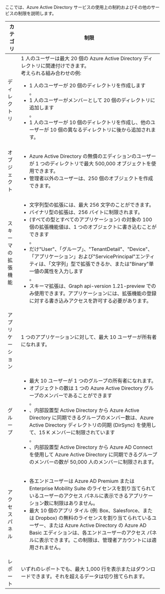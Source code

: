 ここでは、Azure Active Directory サービスの使用上の制約およびその他のサービスの制限を説明します。

| カテゴリ| 制限|
|---|---|
| ディレクトリ| 1 人のユーザーは最大 20 個の Azure Active Directory ディレクトリに関連付けできます。<br />考えられる組み合わせの例: <ul> <li>1 人のユーザーが 20 個のディレクトリを作成します</li>。<li>1 人のユーザーがメンバーとして 20 個のディレクトリに追加します</li>。<li>1 人のユーザーが 10 個のディレクトリを作成し、他のユーザーが 10 個の異なるディレクトリに後から追加されます。</li></ul>|
| オブジェクト| <ul><li>Azure Active Directory の無償のエディションのユーザーが 1 つのディレクトリで最大 500,000 オブジェクトを使用できます。</li><li>管理者以外のユーザーは、250 個のオブジェクトを作成できます。</li></ul>|
| スキーマの拡張機能| <ul><li>文字列型の拡張には、最大 256 文字のことができます。</li><li>バイナリ型の拡張は、256 バイトに制限されます。</li><li>(すべての型とすべてのアプリケーション) の対象の 100 個の拡張機能値は、1 つのオブジェクトに書き込むことができます</li>。<li>だけ"User"、「グループ」、"TenantDetail"、"Device"、「アプリケーション」および"ServicePrincipal"エンティティは、「文字列」型で拡張できるか、または"Binary"単一値の属性を入力します</li>。<li>スキーマ拡張は、Graph api-version 1.21-preview でのみ使用できます。アプリケーションには、拡張機能の登録に対する書き込みアクセスを許可する必要があります。</li></ul>|
| アプリケーション| 1 つのアプリケーションに対して、最大 10 ユーザーが所有者になれます。|
| グループ| <ul><li>最大 10 ユーザーが 1 つのグループの所有者になれます。</li><li>オブジェクトの数は 1 つの Azure Active Directory グループのメンバーであることができます</li>。<li>、内部設置型 Active Directory から Azure Active Directory に同期できるグループのメンバー数は、Azure Active Directory ディレクトリの同期 (DirSync) を使用して、15 K メンバーに制限されています</li>。<li>、内部設置型 Active Directory から Azure AD Connect を使用して Azure Active Directory に同期できるグループのメンバーの数が 50,000 人のメンバーに制限されます。</li></ul>|
| アクセス パネル| <ul><li>各エンドユーザーは Azure AD Premium または Enterprise Mobility Suite のライセンスを割り当てられているユーザーのアクセス パネルに表示できるアプリケーション数に制限はありません。</li><li>最大 10 個のアプリ タイル (例: Box、Salesforce、または Dropbox) の無料のライセンスを割り当てられているユーザー、または Azure Active Directory の Azure AD Basic エディションは、各エンドユーザーのアクセス パネルに表示できます。この制限は、管理者アカウントには適用されません。</li></ul>|
| レポート| いずれのレポートでも、最大 1,000 行を表示またはダウンロードできます。それを超えるデータは切り捨てられます。|





